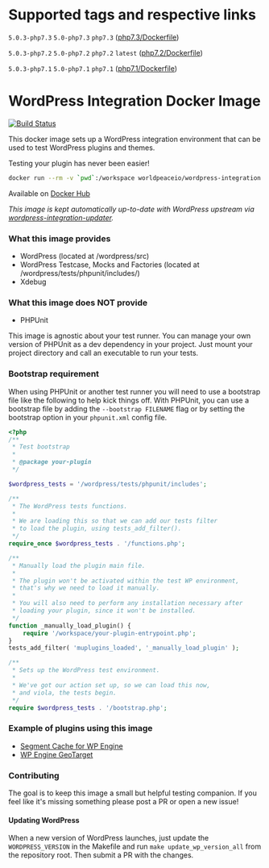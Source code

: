 # Supported tags and respective  links
`5.0.3-php7.3` `5.0-php7.3` `php7.3` ([php7.3/Dockerfile](https://github.com/nateinaction/wordpress-integration/blob/master/php7.3/Dockerfile))

`5.0.3-php7.2` `5.0-php7.2` `php7.2` `latest` ([php7.2/Dockerfile](https://github.com/nateinaction/wordpress-integration/blob/master/php7.2/Dockerfile))

`5.0.3-php7.1` `5.0-php7.1` `php7.1` ([php7.1/Dockerfile](https://github.com/nateinaction/wordpress-integration/blob/master/php7.1/Dockerfile))


# WordPress Integration Docker Image
[![Build Status](https://travis-ci.org/worldpeaceio/wordpress-integration.svg?branch=master)](https://travis-ci.org/worldpeaceio/wordpress-integration)

This docker image sets up a WordPress integration environment that can be used to test WordPress plugins and themes.

Testing your plugin has never been easier!

```bash
docker run --rm -v `pwd`:/workspace worldpeaceio/wordpress-integration ./vendor/bin/phpunit ./test-dir
```

Available on [Docker Hub](https://hub.docker.com/r/worldpeaceio/wordpress-integration/)

*This image is kept automatically up-to-date with WordPress upstream via [wordpress-integration-updater](https://github.com/worldpeaceio/wordpress-integration-updater).*

### What this image provides

- WordPress (located at /wordpress/src)
- WordPress Testcase, Mocks and Factories (located at /wordpress/tests/phpunit/includes/)
- Xdebug

### What this image does NOT provide

- PHPUnit

This image is agnostic about your test runner. You can manage your own version of PHPUnit as a dev dependency in your project. Just mount your project directory and call an executable to run your tests.

### Bootstrap requirement

When using PHPUnit or another test runner you will need to use a bootstrap file like the following to help kick things off. With PHPUnit, you can use a bootstrap file by adding the `--bootstrap FILENAME` flag or by setting the bootstrap option in your `phpunit.xml` config file.

```php
<?php
/**
 * Test bootstrap
 *
 * @package your-plugin
 */

$wordpress_tests = '/wordpress/tests/phpunit/includes';

/**
 * The WordPress tests functions.
 *
 * We are loading this so that we can add our tests filter
 * to load the plugin, using tests_add_filter().
 */
require_once $wordpress_tests . '/functions.php';

/**
 * Manually load the plugin main file.
 *
 * The plugin won't be activated within the test WP environment,
 * that's why we need to load it manually.
 *
 * You will also need to perform any installation necessary after
 * loading your plugin, since it won't be installed.
 */
function _manually_load_plugin() {
	require '/workspace/your-plugin-entrypoint.php';
}
tests_add_filter( 'muplugins_loaded', '_manually_load_plugin' );

/**
 * Sets up the WordPress test environment.
 *
 * We've got our action set up, so we can load this now,
 * and viola, the tests begin.
 */
require $wordpress_tests . '/bootstrap.php';
```

### Example of plugins using this image

- [Segment Cache for WP Engine](https://github.com/nateinaction/segment-cache-for-wp-engine)
- [WP Engine GeoTarget](https://github.com/wpengine/geoip)

### Contributing

The goal is to keep this image a small but helpful testing companion. If you feel like it's missing something please post a PR or open a new issue!

#### Updating WordPress

When a new version of WordPress launches, just update the `WORDPRESS_VERSION` in the Makefile and run `make update_wp_version_all` from the repository root. Then submit a PR with the changes.
